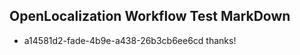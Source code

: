 ## OpenLocalization Workflow Test MarkDown
* a14581d2-fade-4b9e-a438-26b3cb6ee6cd thanks!

<!--HONumber=Jul16_HO3-->


